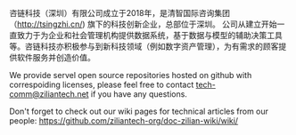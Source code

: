 咨链科技（深圳）有限公司成立于2018年，是清智国际咨询集团（http://tsingzhi.cn/) 旗下的科技创新企业，总部位于深圳。
公司从建立开始一直致力于为企业和社会管理机构提供数据系统，基于数据与模型的辅助决策工具等。咨链科技亦积极参与到新科技领域（例如数字资产管理），为有需求的顾客提供软件服务并创造价值。

We provide servel open source repositories hosted on github with correspoiding licenses, please feel free to contact tech-comm@ziliantech.net if you have any questions.

Don't forget to check out our wiki pages for technical articles from our people: https://github.com/ziliantech-org/doc-zilian-wiki/wiki/

